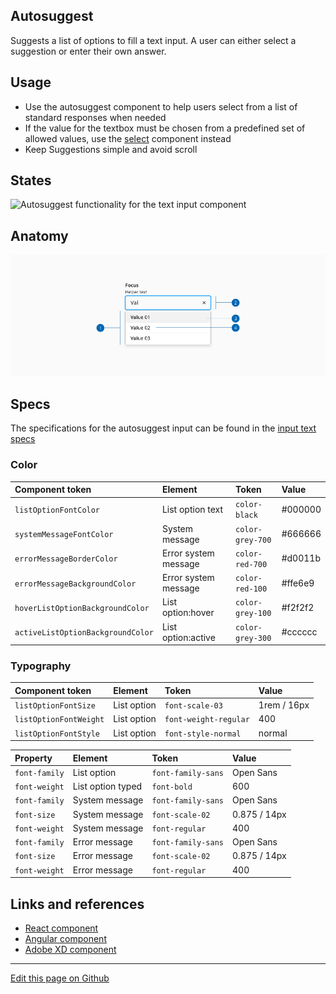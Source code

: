## Autosuggest

Suggests a list of options to fill a text input. A user can either select a suggestion or enter their own answer.

## Usage

* Use the autosuggest component to help users select from a list of standard responses when needed
* If the value for the textbox must be chosen from a predefined set of allowed values, use the [select](https://developer.dxc.com/design/guidelines/components/select) component instead
* Keep Suggestions simple and avoid scroll

## States

![Autosuggest functionality for the text input component](images/autosuggest_states.png)
## Anatomy

![Autosuggest functionality for the text input component](images/autosuggest_anatomy.png)
## Specs

The specifications for the autosuggest input can be found in the [input text specs](https://developer.dxc.com/design/guidelines/components/input-text)
### Color

| Component token                     | Element                | Token                   | Value           |
| :---------------------------------- | :--------------------- | :---------------------- | :-------------- |
| `listOptionFontColor`               | List option text       | `color-black`           | #000000         |
| `systemMessageFontColor`            | System message         | `color-grey-700`        | #666666         |
| `errorMessageBorderColor`           | Error system message   | `color-red-700`         | #d0011b         |
| `errorMessageBackgroundColor`       | Error system message   | `color-red-100`         | #ffe6e9         |
| `hoverListOptionBackgroundColor`    | List option:hover      | `color-grey-100`        | #f2f2f2         |
| `activeListOptionBackgroundColor`   | List option:active     | `color-grey-300`        | #cccccc         |

### Typography


| Component token           | Element              | Token                   | Value             |
| :------------------------ | :------------------- | :---------------------- | :---------------- |
| `listOptionFontSize`      | List option          | `font-scale-03`         | 1rem / 16px       |
| `listOptionFontWeight`    | List option          | `font-weight-regular`   | 400               |
| `listOptionFontStyle`     | List option          | `font-style-normal`     | normal            |

| Property        | Element              | Token                   | Value           |
| :-------------- | :------------------- | :---------------------- | :-------------- |
| `font-family`   | List option          | `font-family-sans`      | Open Sans       |
| `font-weight`   | List option typed    | `font-bold`             | 600             |
| `font-family`   | System message       | `font-family-sans`      | Open Sans       |
| `font-size`     | System message       | `font-scale-02`         | 0.875 / 14px    |
| `font-weight`   | System message       | `font-regular`          | 400             |
| `font-family`   | Error message        | `font-family-sans`      | Open Sans       |
| `font-size`     | Error message        | `font-scale-02`         | 0.875 / 14px    |
| `font-weight`   | Error message        | `font-regular`          | 400             |


## Links and references

* [React component](https://developer.dxc.com/tools/react/next/#/components/autosuggest)
* [Angular component](https://developer.dxc.com/tools/angular/next/#/components/autosuggest)
* [Adobe XD component](https://xd.adobe.com/view/a8c4a40a-e4ef-4161-8917-8172a165d626-fd97/)

____________________________________________________________

[Edit this page on Github](https://github.com/dxc-technology/halstack-style-guide/blob/master/guidelines/components/autosuggest/README.md)
